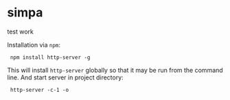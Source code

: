 # simpa
test work

Installation via `npm`:

     npm install http-server -g

This will install `http-server` globally so that it may be run from the command line.
And start server in project directory:

     http-server -c-1 -o
